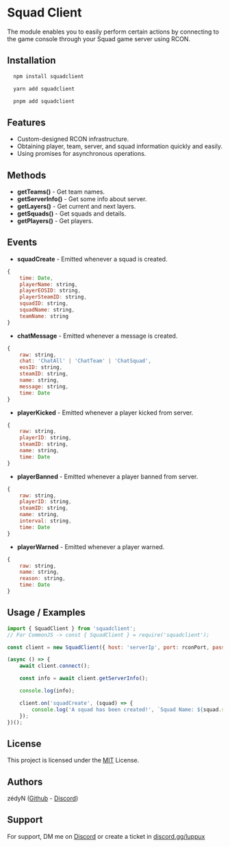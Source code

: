 # Squad Client

The module enables you to easily perform certain actions by connecting to the game console through your Squad game server using RCON.

## Installation

```bash
  npm install squadclient
```

```bash
  yarn add squadclient
```

```bash
  pnpm add squadclient
```

## Features

-   Custom-designed RCON infrastructure.
-   Obtaining player, team, server, and squad information quickly and easily.
-   Using promises for asynchronous operations.

## Methods

-   **getTeams()** - Get team names.
-   **getServerInfo()** - Get some info about server.
-   **getLayers()** - Get current and next layers.
-   **getSquads()** - Get squads and details.
-   **getPlayers()** - Get players.

## Events

-   **squadCreate** - Emitted whenever a squad is created.

```javascript
{
    time: Date,
    playerName: string,
    playerEOSID: string,
    playerSteamID: string,
    squadID: string,
    squadName: string,
    teamName: string
}
```

-   **chatMessage** - Emitted whenever a message is created.

```javascript
{
    raw: string,
    chat: 'ChatAll' | 'ChatTeam' | 'ChatSquad',
    eosID: string,
    steamID: string,
    name: string,
    message: string,
    time: Date
}
```

-   **playerKicked** - Emitted whenever a player kicked from server.

```javascript
{
    raw: string,
    playerID: string,
    steamID: string,
    name: string,
    time: Date
}
```

-   **playerBanned** - Emitted whenever a player banned from server.

```javascript
{
    raw: string,
    playerID: string,
    steamID: string,
    name: string,
    interval: string,
    time: Date
}
```

-   **playerWarned** - Emitted whenever a player warned.

```javascript
{
    raw: string,
    name: string,
    reason: string,
    time: Date
}
```

## Usage / Examples

```javascript
import { SquadClient } from 'squadclient';
// For CommonJS -> const { SquadClient } = require('squadclient');

const client = new SquadClient({ host: 'serverIp', port: rconPort, password: 'rconPassword' });

(async () => {
    await client.connect();

    const info = await client.getServerInfo();

    console.log(info);

    client.on('squadCreate', (squad) => {
        console.log('A squad has been created!', `Squad Name: ${squad.squadName} | Team Name: ${squad.teamName}`);
    });
})();
```

## License

This project is licensed under the [MIT](https://choosealicense.com/licenses/mit/) License.

## Authors

zédyN ([Github](https://www.github.com/zedyn) - [Discord](https://discord.com/users/1096540990162088058))

## Support

For support, DM me on [Discord](https://discord.com/users/1096540990162088058) or create a ticket in [discord.gg/luppux](https://discord.gg/luppux)
